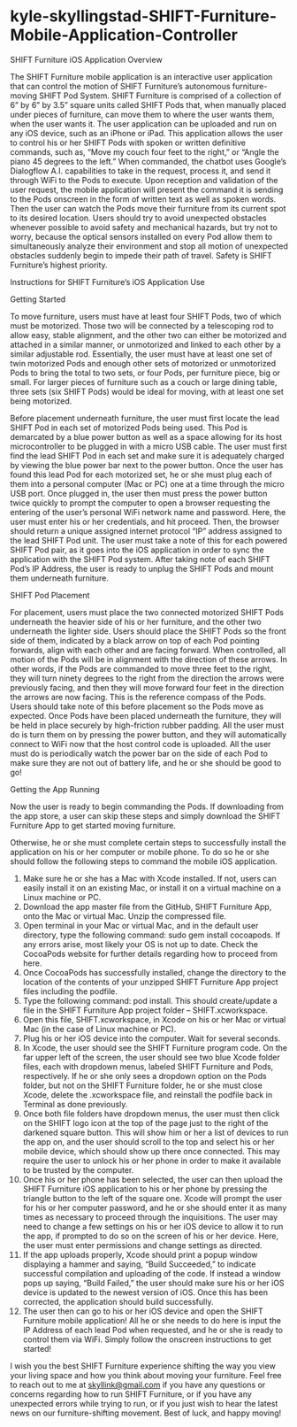 # kyle-skyllingstad-SHIFT-Furniture-Mobile-Application-Controller
SHIFT Furniture iOS Application Overview

The SHIFT Furniture mobile application is an interactive user application that can control the motion of SHIFT Furniture’s autonomous furniture-moving SHIFT Pod System. SHIFT Furniture is comprised of a collection of 6” by 6” by 3.5” square units called SHIFT Pods that, when manually placed under pieces of furniture, can move them to where the user wants them, when the user wants it. The user application can be uploaded and run on any iOS device, such as an iPhone or iPad. This application allows the user to control his or her SHIFT Pods with spoken or written definitive commands, such as, “Move my couch four feet to the right,” or “Angle the piano 45 degrees to the left.” When commanded, the chatbot uses Google’s Dialogflow A.I. capabilities to take in the request, process it, and send it through WiFi to the Pods to execute. Upon reception and validation of the user request, the mobile application will present the command it is sending to the Pods onscreen in the form of written text as well as spoken words. Then the user can watch the Pods move their furniture from its current spot to its desired location. Users should try to avoid unexpected obstacles whenever possible to avoid safety and mechanical hazards, but try not to worry, because the optical sensors installed on every Pod allow them to simultaneously analyze their environment and stop all motion of unexpected obstacles suddenly begin to impede their path of travel. Safety is SHIFT Furniture’s highest priority.



Instructions for SHIFT Furniture’s iOS Application Use


Getting Started

To move furniture, users must have at least four SHIFT Pods, two of which must be motorized. Those two will be connected by a telescoping rod to allow easy, stable alignment, and the other two can either be motorized and attached in a similar manner, or unmotorized and linked to each other by a similar adjustable rod. Essentially, the user must have at least one set of twin motorized Pods and enough other sets of motorized or unmotorized Pods to bring the total to two sets, or four Pods, per furniture piece, big or small. For larger pieces of furniture such as a couch or large dining table, three sets (six SHIFT Pods) would be ideal for moving, with at least one set being motorized. 

Before placement underneath furniture, the user must first locate the lead SHIFT Pod in each set of motorized Pods being used. This Pod is demarcated by a blue power button as well as a space allowing for its host microcontroller to be plugged in with a micro USB cable. The user must first find the lead SHIFT Pod in each set and make sure it is adequately charged by viewing the blue power bar next to the power button. Once the user has found this lead Pod for each motorized set, he or she must plug each of them into a personal computer (Mac or PC) one at a time through the micro USB port. Once plugged in, the user then must press the power button twice quickly to prompt the computer to open a browser requesting the entering of the user’s personal WiFi network name and password. Here, the user must enter his or her credentials, and hit proceed. Then, the browser should return a unique assigned internet protocol “IP” address assigned to the lead SHIFT Pod unit. The user must take a note of this for each powered SHIFT Pod pair, as it goes into the iOS application in order to sync the application with the SHIFT Pod system. After taking note of each SHIFT Pod’s IP Address, the user is ready to unplug the SHIFT Pods and mount them underneath furniture. 


SHIFT Pod Placement

For placement, users must place the two connected motorized SHIFT Pods underneath the heavier side of his or her furniture, and the other two underneath the lighter side. Users should place the SHIFT Pods so the front side of them, indicated by a black arrow on top of each Pod pointing forwards, align with each other and are facing forward. When controlled, all motion of the Pods will be in alignment with the direction of these arrows. In other words, if the Pods are commanded to move three feet to the right, they will turn ninety degrees to the right from the direction the arrows were previously facing, and then they will move forward four feet in the direction the arrows are now facing. This is the reference compass of the Pods. Users should take note of this before placement so the Pods move as expected. Once Pods have been placed underneath the furniture, they will be held in place securely by high-friction rubber padding. All the user must do is turn them on by pressing the power button, and they will automatically connect to WiFi now that the host control code is uploaded. All the user must do is periodically watch the power bar on the side of each Pod to make sure they are not out of battery life, and he or she should be good to go! 


Getting the App Running

Now the user is ready to begin commanding the Pods. If downloading from the app store, a user can skip these steps and simply download the SHIFT Furniture App to get started moving furniture. 

Otherwise, he or she must complete certain steps to successfully install the application on his or her computer or mobile phone. To do so he or she should follow the following steps to command the mobile iOS application. 

1.	Make sure he or she has a Mac with Xcode installed. If not, users can easily install it on an existing Mac, or install it on a virtual machine on a Linux machine or PC.
2.	Download the app master file from the GitHub, SHIFT Furniture App, onto the Mac or virtual Mac. Unzip the compressed file.
3.	Open terminal in your Mac or virtual Mac, and in the default user directory, type the following command: sudo gem install cocoapods. If any errors arise, most likely your OS is not up to date. Check the CocoaPods website for further details regarding how to proceed from here.
4.	Once CocoaPods has successfully installed, change the directory to the location of the contents of your unzipped SHIFT Furniture App project files including the podfile.
5.	Type the following command: pod install. This should create/update a file in the SHIFT Furniture App project folder – SHIFT.xcworkspace.
6.	Open this file, SHIFT.xcworkspace, in Xcode on his or her Mac or virtual Mac (in the case of Linux machine or PC).
7.	Plug his or her iOS device into the computer. Wait for several seconds.
8.	In Xcode, the user should see the SHIFT Furniture program code. On the far upper left of the screen, the user should see two blue Xcode folder files, each with dropdown menus, labeled SHIFT Furniture and Pods, respectively. If he or she only sees a dropdown option on the Pods folder, but not on the SHIFT Furniture folder, he or she must close Xcode, delete the .xcworkspace file, and reinstall the podfile back in Terminal as done previously.
9.	Once both file folders have dropdown menus, the user must then click on the SHIFT logo icon at the top of the page just to the right of the darkened square button. This will show him or her a list of devices to run the app on, and the user should scroll to the top and select his or her mobile device, which should show up there once connected. This may require the user to unlock his or her phone in order to make it available to be trusted by the computer.
10.	Once his or her phone has been selected, the user can then upload the SHIFT Furniture iOS application to his or her phone by pressing the triangle button to the left of the square one. Xcode will prompt the user for his or her computer password, and he or she should enter it as many times as necessary to proceed through the inquisitions. The user may need to change a few settings on his or her iOS device to allow it to run the app, if prompted to do so on the screen of his or her device. Here, the user must enter permissions and change settings as directed.
11.	If the app uploads properly, Xcode should print a popup window displaying a hammer and saying, “Build Succeeded,” to indicate successful compilation and uploading of the code. If instead a window pops up saying, “Build Failed,” the user should make sure his or her iOS device is updated to the newest version of iOS. Once this has been corrected, the application should build successfully.
12.	The user then can go to his or her iOS device and open the SHIFT Furniture mobile application! All he or she needs to do here is input the IP Address of each lead Pod when requested, and he or she is ready to control them via WiFi. Simply follow the onscreen instructions to get started!


I wish you the best SHIFT Furniture experience shifting the way you view your living space and how you think about moving your furniture. Feel free to reach out to me at skyllink@gmail.com if you have any questions or concerns regarding how to run SHIFT Furniture, or if you have any unexpected errors while trying to run, or if you just wish to hear the latest news on our furniture-shifting movement. Best of luck, and happy moving!

